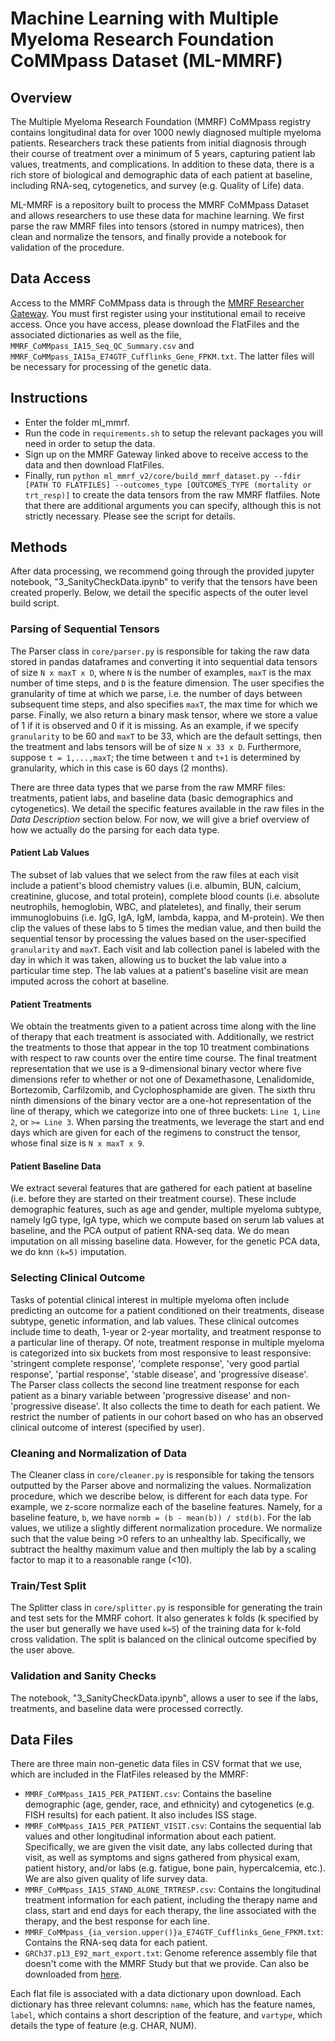 # Machine Learning with Multiple Myeloma Research Foundation CoMMpass Dataset (ML-MMRF)

## Overview
The Multiple Myeloma Research Foundation (MMRF) CoMMpass registry contains longitudinal data for over 1000 newly diagnosed multiple myeloma patients. Researchers track these patients from initial diagnosis through their course of treatment over a minimum of 5 years, capturing patient lab values, treatments, and complications. In addition to these data, there is a rich store of biological and demographic data of each patient at baseline, including RNA-seq, cytogenetics, and survey (e.g. Quality of Life) data. 

ML-MMRF is a repository built to process the MMRF CoMMpass Dataset and allows researchers to use these data for machine learning. We first parse the raw MMRF files into tensors (stored in numpy matrices), then clean and normalize the tensors, and finally provide a notebook for validation of the procedure. 

## Data Access 
Access to the MMRF CoMMpass data is through the [MMRF Researcher Gateway](https://research.themmrf.org/). You must first register using your institutional email to receive access. Once you have access, please download the FlatFiles and the associated dictionaries as well as the file, ```MMRF_CoMMpass_IA15_Seq_QC_Summary.csv``` and ```MMRF_CoMMpass_IA15a_E74GTF_Cufflinks_Gene_FPKM.txt```. The latter files will be necessary for processing of the genetic data.

## Instructions 
* Enter the folder ml_mmrf.
* Run the code in `requirements.sh` to setup the relevant packages you will need in order to setup the data.
* Sign up on the MMRF Gateway linked above to receive access to the data and then download FlatFiles.
* Finally, run ```python ml_mmrf_v2/core/build_mmrf_dataset.py --fdir [PATH TO FLATFILES] --outcomes_type [OUTCOMES_TYPE (mortality or trt_resp)]``` to create the data tensors from the raw MMRF flatfiles. Note that there are additional arguments you can specify, although this is not strictly necessary. Please see the script for details.

## Methods 
After data processing, we recommend going through the provided jupyter notebook, "3_SanityCheckData.ipynb" to verify that the tensors have been created properly. Below, we detail the specific aspects of the outer level build script. 

### Parsing of Sequential Tensors 
The Parser class in ```core/parser.py``` is responsible for taking the raw data stored in pandas dataframes and converting it into sequential data tensors of size ```N x maxT x D```, where ```N``` is the number of examples, ```maxT``` is the max number of time steps, and ```D``` is the feature dimension. The user specifies the granularity of time at which we parse, i.e. the number of days between subsequent time steps, and also specifies ```maxT```, the max time for which we parse. Finally, we also return a binary mask tensor, where we store a value of 1 if it is observed and 0 if it is missing. As an example, if we specify ```granularity``` to be 60 and ```maxT``` to be 33, which are the default settings, then the treatment and labs tensors will be of size ```N x 33 x D```. Furthermore, suppose ```t = 1,...,maxT```; the time between ```t``` and ```t+1``` is determined by granularity, which in this case is 60 days (2 months). 

There are three data types that we parse from the raw MMRF files: treatments, patient labs, and baseline data (basic demographics and cytogenetics). We detail the specific features available in the raw files in the *Data Description* section below. For now, we will give a brief overview of how we actually do the parsing for each data type. 

#### Patient Lab Values 
The subset of lab values that we select from the raw files at each visit include a patient's blood chemistry values (i.e. albumin, BUN, calcium, creatinine, glucose, and total protein), complete blood counts (i.e. absolute neutrophils, hemoglobin, WBC, and plateletes), and finally, their serum immunoglobuins (i.e. IgG, IgA, IgM, lambda, kappa, and M-protein). We then clip the values of these labs to 5 times the median value, and then build the sequential tensor by processing the values based on the user-specified ```granularity``` and ```maxT```. Each visit and lab collection panel is labeled with the day in which it was taken, allowing us to bucket the lab value into a particular time step. The lab values at a patient's baseline visit are mean imputed across the cohort at baseline.

#### Patient Treatments
We obtain the treatments given to a patient across time along with the line of therapy that each treatment is associated with. Additionally, we restrict the treatments to those that appear in the top 10 treatment combinations with respect to raw counts over the entire time course. The final treatment representation that we use is a 9-dimensional binary vector where five dimensions refer to whether or not one of Dexamethasone, Lenalidomide, Bortezomib, Carfilzomib, and Cyclophosphamide are given. The sixth thru ninth dimensions of the binary vector are a one-hot representation of the line of therapy, which we categorize into one of three buckets: ```Line 1```, ```Line 2```, or ```>= Line 3```. When parsing the treatments, we leverage the start and end days which are given for each of the regimens to construct the tensor, whose final size is ```N x maxT x 9```. 

#### Patient Baseline Data 
We extract several features that are gathered for each patient at baseline (i.e. before they are started on their treatment course). These include demographic features, such as age and gender, multiple myeloma subtype, namely IgG type, IgA type, which we compute based on serum lab values at baseline, and the PCA output of patient RNA-seq data. We do mean imputation on all missing baseline data. However, for the genetic PCA data, we do knn ```(k=5)``` imputation.

### Selecting Clinical Outcome
Tasks of potential clinical interest in multiple myeloma often include predicting an outcome for a patient conditioned on their treatments, disease subtype, genetic information, and lab values. These clinical outcomes include time to death, 1-year or 2-year mortality, and treatment response to a particular line of therapy. Of note, treatment response in multiple myeloma is categorized into six buckets from most responsive to least responsive: 'stringent complete response', 'complete response', 'very good partial response', 'partial response', 'stable disease', and 'progressive disease'. The Parser class collects the second line treatment response for each patient as a binary variable between 'progressive disease' and non-'progressive disease'. It also collects the time to death for each patient. We restrict the number of patients in our cohort based on who has an observed clinical outcome of interest (specified by user).

### Cleaning and Normalization of Data 
The Cleaner class in ```core/cleaner.py``` is responsible for taking the tensors outputted by the Parser above and normalizing the values. Normalization procedure, which we describe below, is different for each data type. For example, we z-score normalize each of the baseline features. Namely, for a baseline feature, ```b```, we have ```normb = (b - mean(b)) / std(b)```. For the lab values, we utilize a slightly different normalization procedure. We normalize such that the value being >0 refers to an unhealthy lab. Specifically, we subtract the healthy maximum value and then multiply the lab by a scaling factor to map it to a reasonable range (<10).  

### Train/Test Split 
The Splitter class in ```core/splitter.py``` is responsible for generating the train and test sets for the MMRF cohort. It also generates k folds (k specified by the user but generally we have used ```k=5```) of the training data for k-fold cross validation. The split is balanced on the clinical outcome specified by the user above. 

### Validation and Sanity Checks
The notebook, "3_SanityCheckData.ipynb", allows a user to see if the labs, treatments, and baseline data were processed correctly.


## Data Files 

There are three main non-genetic data files in CSV format that we use, which are included in the FlatFiles released by the MMRF: 
* ```MMRF_CoMMpass_IA15_PER_PATIENT.csv```: Contains the baseline demographic (age, gender, race, and ethnicity) and cytogenetics (e.g. FISH results) for each patient. It also includes ISS stage.
* ```MMRF_CoMMpass_IA15_PER_PATIENT_VISIT.csv```: Contains the sequential lab values and other longitudinal information about each patient. Specifically, we are given the visit date, any labs collected during that visit, as well as symptoms and signs gathered from physical exam, patient history, and/or labs (e.g. fatigue, bone pain, hypercalcemia, etc.). We are also given quality of life survey data. 
* ```MMRF_CoMMpass_IA15_STAND_ALONE_TRTRESP.csv```: Contains the longitudinal treatment information for each patient, including the therapy name and class, start and end days for each therapy, the line associated with the therapy, and the best response for each line. 
* ```MMRF_CoMMpass_{ia_version.upper()}a_E74GTF_Cufflinks_Gene_FPKM.txt```: Contains the RNA-seq data for each patient. 
* ```GRCh37.p13_E92_mart_export.txt```: Genome reference assembly file that doesn't come with the MMRF Study but that we provide. Can also be downloaded from [here](https://www.ncbi.nlm.nih.gov/assembly/GCF_000001405.39).

Each flat file is associated with a data dictionary upon download. Each dictionary has three relevant columns: ```name```, which has the feature names, ```label```, which contains a short description of the feature, and ```vartype```, which details the type of feature (e.g. CHAR, NUM).


[//]: <> (This repository is organized into <strong>data folders</strong>. Each such folder contains code to setup MMRF datasets from various versions of the raw MMRF files. The datasets from each data folder may be used in multiple different projects.)

[//]: <> (Follow the instructions in the data folder to setup the data. You are free to use the data as is. To run machine learning models on the data, you will also need to setup the github repositories for the code.)


[//]: <> (## Instructions)
[//]: <> (* Enter the desired data folder)
[//]: <> (* Run the code in `requirements.sh` to setup the relevant packages you will need in order to setup the data)
[//]: <> (* Follow the instructions to download the relevant MMRF dataset files. You will need access to the so please sign up for it.)

[//]: <> (### Version 1: `ml_mmrf_v1`)
[//]: <> (* The following research papers use this data:)
[//]: <> (* `Inductive Biases for Unsupervised, Sequential models of Cancer Progression`)
[//]: <> (* MMRF Data Version: IA13)
[//]: <> (* Goal: Unsupervised learning of high-dimensional patient data)

[//]: <> (### Version 2: `ml_mmrf_v2`)
[//]: <> (* The following research papers use this data:)
[//]: <> (* `Attentive, Pharmacodynamic State Space Modeling`)
[//]: <> (* MMRF Data Version: IA13, IA15)
[//]: <> (* To create data tensors from raw MMRF flatfiles, run python ml_mmrf_v2/core/build_mmrf_dataset.py. You can also go through the jupyter notebook,) 
[//]: <> ("3_SanityCheckData.ipynb" to verify that the data has been created properly.)
